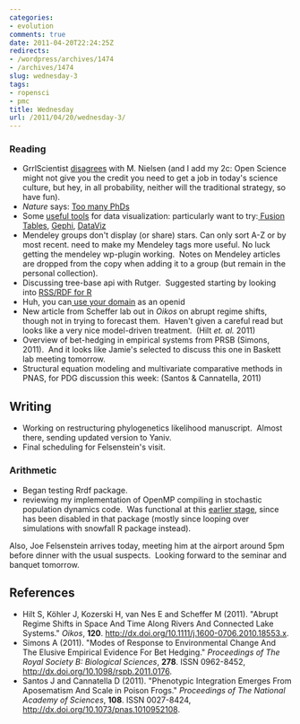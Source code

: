 ```yaml
---
categories:
- evolution
comments: true
date: 2011-04-20T22:24:25Z
redirects:
- /wordpress/archives/1474
- /archives/1474
slug: wednesday-3
tags:
- ropensci
- pmc
title: Wednesday
url: /2011/04/20/wednesday-3/
---
```


### Reading


  * GrrlScientist [disagrees](http://www.guardian.co.uk/science/punctuated-equilibrium/2011/apr/19/1) with M. Nielsen (and I add my 2c: Open Science might not give you the credit you need to get a job in today's science culture, but hey, in all probability, neither will the traditional strategy, so have fun).
  * _Nature_ says: [Too many PhDs](http://www.nature.com/news/2011/110419/full/472276a.html)
  * Some [useful tools](http://www.computerworld.com/s/article/print/9215504/22_free_tools_for_data_visualization_and_analysis?taxonomyName=Applications&taxonomyId=18) for data visualization: particularly want to try:[ Fusion Tables](http://www.google.com/fusiontables/public/tour/index.html), [Gephi](http://gephi.org/), [DataViz](http://www.dataviz.org/)
  * Mendeley groups don't display (or share) stars.  Can only sort A-Z or by most recent.  need to make my Mendeley tags more useful. No luck getting the mendeley wp-plugin working.  Notes on Mendeley articles are dropped from the copy when adding it to a group (but remain in the personal collection).
  * Discussing tree-base api with Rutger.  Suggested starting by looking into [RSS/RDF for R](http://biostar.stackexchange.com/questions/2069/how-do-i-import-rdf-data-into-r)
  * Huh, you can[ use your domain](http://blog.stackoverflow.com/2009/01/using-your-own-url-as-your-openid/) as an openid
  * New article from Scheffer lab out in _Oikos_ on abrupt regime shifts, though not in trying to forecast them.  Haven't given a careful read but looks like a very nice model-driven treatment.  (Hilt _et. al._ 2011)
  * Overview of bet-hedging in empirical systems from PRSB (Simons, 2011).  And it looks like Jamie's selected to discuss this one in Baskett lab meeting tomorrow.
  * Structural equation modeling and multivariate comparative methods in PNAS, for PDG discussion this week: (Santos & Cannatella, 2011)



## Writing

  * Working on restructuring phylogenetics likelihood manuscript.  Almost there, sending updated version to Yaniv.
  * Final scheduling for Felsenstein's visit.

### Arithmetic
	
  * Began testing Rrdf package.
  * reviewing my implementation of OpenMP compiling in stochastic population dynamics code.  Was functional at this [earlier stage](https://github.com/cboettig/structured-populations/commit/2473d86dfc8fdc17f9a0ed539d11c44a01928b21), since has been disabled in that package (mostly since looping over simulations with snowfall R package instead).


Also, Joe Felsenstein arrives today, meeting him at the airport around 5pm before dinner with the usual suspects.  Looking forward to the seminar and banquet tomorrow.


## References


- Hilt S, Köhler J, Kozerski H, van Nes E and Scheffer M (2011).
"Abrupt Regime Shifts in Space And Time Along Rivers And Connected Lake Systems."
*Oikos*, **120**.
<a href="http://dx.doi.org/10.1111/j.1600-0706.2010.18553.x">http://dx.doi.org/10.1111/j.1600-0706.2010.18553.x</a>.
- Simons A (2011).
"Modes of Response to Environmental Change And The Elusive Empirical Evidence For Bet Hedging."
*Proceedings of The Royal Society B: Biological Sciences*, **278**.
ISSN 0962-8452, <a href="http://dx.doi.org/10.1098/rspb.2011.0176">http://dx.doi.org/10.1098/rspb.2011.0176</a>.
- Santos J and Cannatella D (2011).
"Phenotypic Integration Emerges From Aposematism And Scale in Poison Frogs."
*Proceedings of The National Academy of Sciences*, **108**.
ISSN 0027-8424, <a href="http://dx.doi.org/10.1073/pnas.1010952108">http://dx.doi.org/10.1073/pnas.1010952108</a>.
